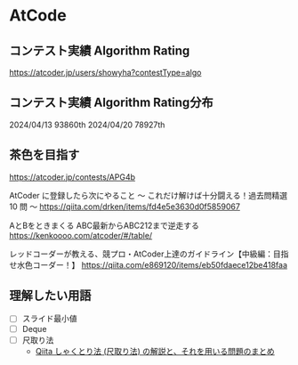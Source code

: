 # AtCode

## コンテスト実績 Algorithm Rating
https://atcoder.jp/users/showyha?contestType=algo

## コンテスト実績 Algorithm Rating分布
2024/04/13 93860th
2024/04/20 78927th

## 茶色を目指す
https://atcoder.jp/contests/APG4b

AtCoder に登録したら次にやること ～ これだけ解けば十分闘える！過去問精選 10 問 ～
https://qiita.com/drken/items/fd4e5e3630d0f5859067

AとBをときまくる
ABC最新からABC212まで逆走する
https://kenkoooo.com/atcoder/#/table/

レッドコーダーが教える、競プロ・AtCoder上達のガイドライン【中級編：目指せ水色コーダー！】
https://qiita.com/e869120/items/eb50fdaece12be418faa

## 理解したい用語
- [ ] スライド最小値
- [ ] Deque
- [ ] 尺取り法
  - [Qiita しゃくとり法 (尺取り法) の解説と、それを用いる問題のまとめ](https://qiita.com/drken/items/ecd1a472d3a0e7db8dce)